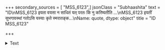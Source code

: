 +++
secondary_sources = [ "MSS_6123",]
jsonClass = "Subhaashita"
text = "ID\nMSS_6123    इयता वयसा न साधितं यत् परतः किं नु करिष्यतीति ...\nMSS_6123    इयतीं सुभगावस्थां गतोऽसि यस्याः कृते स्मरातङ्क...\nName: quote, dtype: object"
title = "ID MSS_6123"

+++

<details><summary>Text</summary>

ID
MSS_6123    इयता वयसा न साधितं यत् परतः किं नु करिष्यतीति ...
MSS_6123    इयतीं सुभगावस्थां गतोऽसि यस्याः कृते स्मरातङ्क...
Name: quote, dtype: object
</details>
